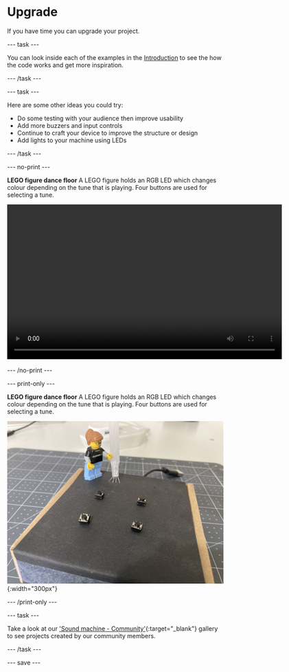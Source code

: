 # Upgrade

If you have time you can upgrade your project.

--- task ---

You can look inside each of the examples in the [Introduction](.) to see the how the code works and get more inspiration.

--- /task ---

--- task ---

Here are some other ideas you could try:
+ Do some testing with your audience then improve usability
+ Add more buzzers and input controls
+ Continue to craft your device to improve the structure or design
+ Add lights to your machine using LEDs

--- /task ---

--- no-print ---

**LEGO figure dance floor**
A LEGO figure holds an RGB LED which changes colour depending on the tune that is playing. Four buttons are used for selecting a tune. 

<video width="640" height="360" controls>
<source src="images/LEGO-dance-floor.mp4" type="video/mp4">
Your browser does not support WebM video, try FireFox or Chrome
</video>

--- /no-print ---

--- print-only ---

**LEGO figure dance floor**
A LEGO figure holds an RGB LED which changes colour depending on the tune that is playing. Four buttons are used for selecting a tune. 

![A LEGO figure is standing on a box with four buttons.](images/LEGO-dance-floor.jpeg){:width="300px"}

--- /print-only ---

--- task ---

Take a look at our 
['Sound machine - Community'](https://wke.lt/w/s/eMsc_S){:target="_blank"} gallery to see projects created by our community members.

--- /task ---

--- save ---